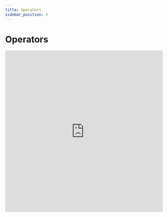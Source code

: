 ```yaml
---
title: Operators
sidebar_position: 3
---
```


# Operators

<iframe width="100%" height="515" src="https://www.youtube.com/embed/Dh8FY8o6rV0?si=VpMsk613o8riiB-d" title="YouTube video player" frameborder="0" allow="accelerometer; autoplay; clipboard-write; encrypted-media; gyroscope; picture-in-picture; web-share" referrerpolicy="strict-origin-when-cross-origin" allowfullscreen></iframe>

